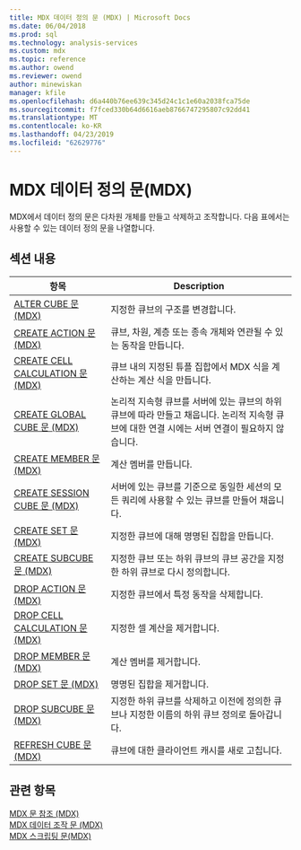 ```yaml
---
title: MDX 데이터 정의 문 (MDX) | Microsoft Docs
ms.date: 06/04/2018
ms.prod: sql
ms.technology: analysis-services
ms.custom: mdx
ms.topic: reference
ms.author: owend
ms.reviewer: owend
author: minewiskan
manager: kfile
ms.openlocfilehash: d6a440b76ee639c345d24c1c1e60a2038fca75de
ms.sourcegitcommit: f7fced330b64d6616aeb8766747295807c92dd41
ms.translationtype: MT
ms.contentlocale: ko-KR
ms.lasthandoff: 04/23/2019
ms.locfileid: "62629776"
---
```

# <a name="mdx-data-definition-statements-mdx"></a>MDX 데이터 정의 문(MDX)


  MDX에서 데이터 정의 문은 다차원 개체를 만들고 삭제하고 조작합니다. 다음 표에서는 사용할 수 있는 데이터 정의 문을 나열합니다.  
  
## <a name="in-this-section"></a>섹션 내용  
  
|항목|Description|  
|-----------|-----------------|  
|[ALTER CUBE 문&#40;MDX&#41;](../mdx/mdx-data-definition-alter-cube.md)|지정한 큐브의 구조를 변경합니다.|  
|[CREATE ACTION 문 &#40;MDX&#41;](../mdx/mdx-data-definition-create-action.md)|큐브, 차원, 계층 또는 종속 개체와 연관될 수 있는 동작을 만듭니다.|  
|[CREATE CELL CALCULATION 문&#40;MDX&#41;](../mdx/mdx-data-definition-create-cell-calculation.md)|큐브 내의 지정된 튜플 집합에서 MDX 식을 계산하는 계산 식을 만듭니다.|  
|[CREATE GLOBAL CUBE 문 &#40;MDX&#41;](../mdx/mdx-data-definition-create-global-cube.md)|논리적 지속형 큐브를 서버에 있는 큐브의 하위 큐브에 따라 만들고 채웁니다. 논리적 지속형 큐브에 대한 연결 시에는 서버 연결이 필요하지 않습니다.|  
|[CREATE MEMBER 문&#40;MDX&#41;](../mdx/mdx-data-definition-create-member.md)|계산 멤버를 만듭니다.|  
|[CREATE SESSION CUBE 문 &#40;MDX&#41;](../mdx/mdx-data-definition-create-session-cube.md)|서버에 있는 큐브를 기준으로 동일한 세션의 모든 쿼리에 사용할 수 있는 큐브를 만들어 채웁니다.|  
|[CREATE SET 문&#40;MDX&#41;](../mdx/mdx-data-definition-create-set.md)|지정한 큐브에 대해 명명된 집합을 만듭니다.|  
|[CREATE SUBCUBE 문 &#40;MDX&#41;](../mdx/mdx-data-definition-create-subcube.md)|지정한 큐브 또는 하위 큐브의 큐브 공간을 지정한 하위 큐브로 다시 정의합니다.|  
|[DROP ACTION 문 &#40;MDX&#41;](../mdx/mdx-data-definition-drop-action.md)|지정한 큐브에서 특정 동작을 삭제합니다.|  
|[DROP CELL CALCULATION 문 &#40;MDX&#41;](../mdx/mdx-data-definition-drop-cell-calculation.md)|지정한 셀 계산을 제거합니다.|  
|[DROP MEMBER 문 &#40;MDX&#41;](../mdx/mdx-data-definition-drop-member.md)|계산 멤버를 제거합니다.|  
|[DROP SET 문 &#40;MDX&#41;](../mdx/mdx-data-definition-drop-set.md)|명명된 집합을 제거합니다.|  
|[DROP SUBCUBE 문 &#40;MDX&#41;](../mdx/mdx-data-definition-drop-subcube.md)|지정한 하위 큐브를 삭제하고 이전에 정의한 큐브나 지정한 이름의 하위 큐브 정의로 돌아갑니다.|  
|[REFRESH CUBE 문 &#40;MDX&#41;](../mdx/mdx-data-definition-refresh-cube.md)|큐브에 대한 클라이언트 캐시를 새로 고칩니다.|  
  
## <a name="see-also"></a>관련 항목  
 [MDX 문 참조 &#40;MDX&#41;](../mdx/mdx-statement-reference-mdx.md)   
 [MDX 데이터 조작 문 &#40;MDX&#41;](../mdx/mdx-data-manipulation-statements-mdx.md)   
 [MDX 스크립팅 문&#40;MDX&#41;](../mdx/mdx-scripting-statements-mdx.md)  
  
  
